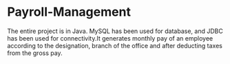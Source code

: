 # Payroll-Management
The entire project is in Java. MySQL has been used for database, and JDBC has been used for connectivity.It generates monthly pay of an employee according to the designation, branch of the office and after deducting taxes from the gross pay.
